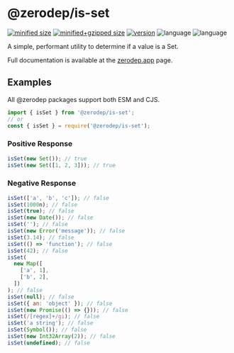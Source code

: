 # @zerodep/is-set

[![minified size](https://img.shields.io/bundlephobia/min/@zerodep/is-set?style=flat-square&color=blue)](https://bundlephobia.com/package/@zerodep/is-set)
[![minified+gzipped size](https://img.shields.io/bundlephobia/minzip/@zerodep/is-set?style=flat-square&color=blue)](https://bundlephobia.com/package/@zerodep/is-set)
[![version](https://img.shields.io/npm/v/@zerodep/is-set?style=flat-square&color=blue)](https://www.npmjs.com/package/@zerodep/is-set)
![language](https://img.shields.io/github/languages/top/cdepage/zerodep?style=flat-square)
![language](https://img.shields.io/badge/types-included-blue?style=flat-square)

A simple, performant utility to determine if a value is a Set.

Full documentation is available at the [zerodep.app](http://zerodep.app/is/set) page.

## Examples

All @zerodep packages support both ESM and CJS.

```javascript
import { isSet } from '@zerodep/is-set';
// or
const { isSet } = require('@zerodep/is-set');
```

### Positive Response

```javascript
isSet(new Set()); // true
isSet(new Set([1, 2, 3])); // true
```

### Negative Response

```javascript
isSet(['a', 'b', 'c']); // false
isSet(1000n); // false
isSet(true); // false
isSet(new Date()); // false
isSet(''); // false
isSet(new Error('message')); // false
isSet(3.14); // false
isSet(() => 'function'); // false
isSet(42); // false
isSet(
  new Map([
    ['a', 1],
    ['b', 2],
  ])
); // false
isSet(null); // false
isSet({ an: 'object' }); // false
isSet(new Promise(() => {})); // false
isSet(/[regex]+/gi); // false
isSet('a string'); // false
isSet(Symbol()); // false
isSet(new Int32Array(2)); // false
isSet(undefined); // false
```
